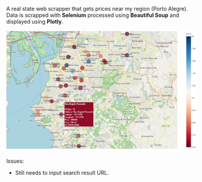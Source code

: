 A real state web scrapper that gets prices near my region (Porto Alegre).
Data is scrapped with **Selenium** processed using **Beautiful Soup** and displayed using **Plotly**.

![app result](media/localvalue.png)

Issues:
* Still needs to input search result URL.
